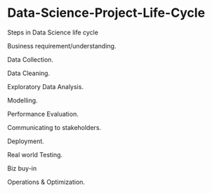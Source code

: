 # Data-Science-Project-Life-Cycle

Steps in Data Science life cycle
 
Business requirement/understanding.

Data Collection.

Data Cleaning.

Exploratory Data Analysis.

Modelling.

Performance Evaluation.

Communicating to stakeholders.

Deployment.

Real world Testing.

Biz buy-in

Operations & Optimization.
